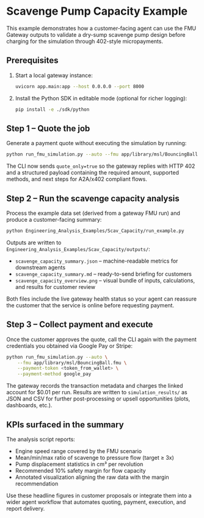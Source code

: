 # Scavenge Pump Capacity Example

This example demonstrates how a customer-facing agent can use the FMU Gateway
outputs to validate a dry-sump scavenge pump design before charging for the
simulation through 402-style micropayments.

## Prerequisites

1. Start a local gateway instance:
   ```bash
   uvicorn app.main:app --host 0.0.0.0 --port 8000
   ```
2. Install the Python SDK in editable mode (optional for richer logging):
   ```bash
   pip install -e ./sdk/python
   ```

## Step 1 – Quote the job

Generate a payment quote without executing the simulation by running:

```bash
python run_fmu_simulation.py --auto --fmu app/library/msl/BouncingBall.fmu --quote
```

The CLI now sends `quote_only=true` so the gateway replies with HTTP 402 and a
structured payload containing the required amount, supported methods, and next
steps for A2A/x402 compliant flows.

## Step 2 – Run the scavenge capacity analysis

Process the example data set (derived from a gateway FMU run) and produce a
customer-facing summary:

```bash
python Engineering_Analysis_Examples/Scav_Capacity/run_example.py
```

Outputs are written to `Engineering_Analysis_Examples/Scav_Capacity/outputs/`:

- `scavenge_capacity_summary.json` – machine-readable metrics for downstream agents
- `scavenge_capacity_summary.md` – ready-to-send briefing for customers
- `scavenge_capacity_overview.png` – visual bundle of inputs, calculations, and results for customer review

Both files include the live gateway health status so your agent can reassure the
customer that the service is online before requesting payment.

## Step 3 – Collect payment and execute

Once the customer approves the quote, call the CLI again with the payment
credentials you obtained via Google Pay or Stripe:

```bash
python run_fmu_simulation.py --auto \
    --fmu app/library/msl/BouncingBall.fmu \
    --payment-token <token_from_wallet> \
    --payment-method google_pay
```

The gateway records the transaction metadata and charges the linked account for
$0.01 per run. Results are written to `simulation_results/` as JSON and CSV for
further post-processing or upsell opportunities (plots, dashboards, etc.).

## KPIs surfaced in the summary

The analysis script reports:

- Engine speed range covered by the FMU scenario
- Mean/min/max ratio of scavenge to pressure flow (target ≥ 3x)
- Pump displacement statistics in cm³ per revolution
- Recommended 10% safety margin for flow capacity
- Annotated visualization aligning the raw data with the margin recommendation

Use these headline figures in customer proposals or integrate them into a wider
agent workflow that automates quoting, payment, execution, and report delivery.
